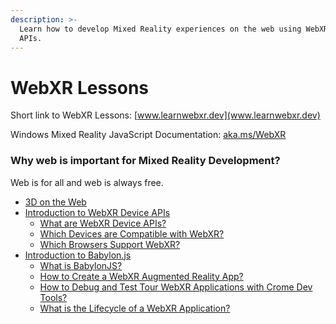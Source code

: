 ```yaml
---
description: >-
  Learn how to develop Mixed Reality experiences on the web using WebXR Device
  APIs.
---
```


# WebXR Lessons

Short link to WebXR Lessons: [www.learnwebxr.dev](www.learnwebxr.dev)

Windows Mixed Reality JavaScript Documentation: [aka.ms/WebXR](http://aka.ms/WebXR)

### Why web is important for Mixed Reality Development?

Web is for all and web is always free. 

* [3D on the Web](3d-on-the-web/)
* [Introduction to WebXR Device APIs](introduction-to-webxr-device-apis/)
  * [What are WebXR Device APIs?](introduction-to-webxr-device-apis/concepts/what-are-webxr-device-apis.md)
  * [Which Devices are Compatible with WebXR?](introduction-to-webxr-device-apis/concepts/which-devices-are-compatible-with-webxr.md)
  * [Which Browsers Support WebXR?](introduction-to-webxr-device-apis/concepts/which-browsers-support-webxr.md)
* [Introduction to Babylon.js](babylon.js/)
  * [What is BabylonJS?](babylon.js/concepts/what-is-babylonjs.md)
  * [How to Create a WebXR Augmented Reality App?](babylon.js/project/how-to-create-a-webxr-augmented-reality-app.md)
  * [How to Debug and Test Tour WebXR Applications with Crome Dev Tools?](introduction-to-webxr-device-apis/project/how-to-debug-and-test-your-webxr-application-with-chrome-dev-tools.md)
  * [What is the Lifecycle of a WebXR Application?](introduction-to-webxr-device-apis/concepts/what-is-the-lifecycle-of-a-webxr-application.md)

  



